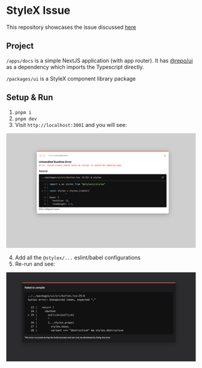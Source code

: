 # StyleX Issue

This repository showcases the issue discussed [here](https://github.com/facebook/stylex/issues/63)

## Project

`/apps/docs` is a simple NextJS application (with app router). It has [@repo/ui](./packages/ui) as a dependency which imports the Typescript directly.

`/packages/ui` is a StyleX component library package

## Setup & Run

1. `pnpm i`
2. `pnpm dev`
3. Visit `http://localhost:3001` and you will see:

![error](./assets/error.png)

4. Add all the `@stylex/...` eslint/babel configurations
5. Re-run and see:

![error-2](./assets/error-syntax.png)

